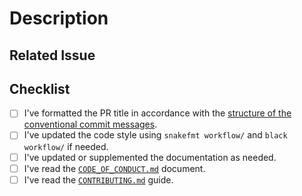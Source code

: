 # Description

<!-- Add a more detailed description of the changes if needed. -->

## Related Issue

<!-- If your PR refers to a related issue, link it here. -->

## Checklist

<!-- Mark with an `x` all the checkboxes that apply (like `[x]`) -->

- [ ] I've formatted the PR title in accordance with the
[structure of the conventional commit messages](https://www.conventionalcommits.org/en/v1.0.0/).
- [ ] I've updated the code style using `snakefmt workflow/` and
`black workflow/` if needed.
- [ ] I've updated or supplemented the documentation as needed.
- [ ] I've read the [`CODE_OF_CONDUCT.md`] document.
- [ ] I've read the [`CONTRIBUTING.md`] guide.

<!--
## Conventional Commits Format

(`<type>[optional scope]: <description>`)

## Type of Changes

- **build**: Changes that affect the build system or external dependencies (example scopes: gulp, broccoli, npm)
- **ci**: Changes to our CI configuration files and scripts (example scopes: Travis, Circle, BrowserStack, SauceLabs)
- **docs**: Documentation only changes
- **feat**: A new feature
- **fix**: A bug fix
- **perf**: A code change that improves performance
- **refactor**: A code change that neither fixes a bug nor adds a feature
- **style**: Changes that do not affect the meaning of the code (white-space, formatting, missing semi-colons, etc.)
- **test**: Adding missing tests or correcting existing tests
-->

[`CODE_OF_CONDUCT.md`]: https://github.com/IKIM-Essen/uncovar/blob/master/CODE_OF_CONDUCT.md
[`CONTRIBUTING.md`]:(https://github.com/IKIM-Essen/uncovar/blob/master/CONTRIBUTING.md)
